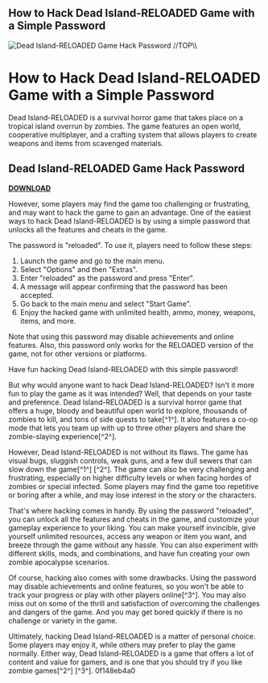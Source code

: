 ## How to Hack Dead Island-RELOADED Game with a Simple Password

 
![Dead Island-RELOADED Game Hack Password \/\/TOP\\\\](https://steamuserimages-a.akamaihd.net/ugc/1806481564252402263/39BE0590D3E87F66D53F38048BA281DACD41FEB8/?imw=5000&imh=5000&ima=fit&impolicy=Letterbox&imcolor=%23000000&letterbox=false)

 
# How to Hack Dead Island-RELOADED Game with a Simple Password
 
Dead Island-RELOADED is a survival horror game that takes place on a tropical island overrun by zombies. The game features an open world, cooperative multiplayer, and a crafting system that allows players to create weapons and items from scavenged materials.
 
## Dead Island-RELOADED Game Hack Password


[**DOWNLOAD**](https://www.google.com/url?q=https%3A%2F%2Furluss.com%2F2tKDrF&sa=D&sntz=1&usg=AOvVaw2wmC29W8h0HqFddRiJsWHe)

 
However, some players may find the game too challenging or frustrating, and may want to hack the game to gain an advantage. One of the easiest ways to hack Dead Island-RELOADED is by using a simple password that unlocks all the features and cheats in the game.
 
The password is "reloaded". To use it, players need to follow these steps:
 
1. Launch the game and go to the main menu.
2. Select "Options" and then "Extras".
3. Enter "reloaded" as the password and press "Enter".
4. A message will appear confirming that the password has been accepted.
5. Go back to the main menu and select "Start Game".
6. Enjoy the hacked game with unlimited health, ammo, money, weapons, items, and more.

Note that using this password may disable achievements and online features. Also, this password only works for the RELOADED version of the game, not for other versions or platforms.
 
Have fun hacking Dead Island-RELOADED with this simple password!
  
But why would anyone want to hack Dead Island-RELOADED? Isn't it more fun to play the game as it was intended? Well, that depends on your taste and preference. Dead Island-RELOADED is a survival horror game that offers a huge, bloody and beautiful open world to explore, thousands of zombies to kill, and tons of side quests to take[^1^]. It also features a co-op mode that lets you team up with up to three other players and share the zombie-slaying experience[^2^].
 
However, Dead Island-RELOADED is not without its flaws. The game has visual bugs, sluggish controls, weak guns, and a few dull sewers that can slow down the game[^1^] [^2^]. The game can also be very challenging and frustrating, especially on higher difficulty levels or when facing hordes of zombies or special infected. Some players may find the game too repetitive or boring after a while, and may lose interest in the story or the characters.
 
That's where hacking comes in handy. By using the password "reloaded", you can unlock all the features and cheats in the game, and customize your gameplay experience to your liking. You can make yourself invincible, give yourself unlimited resources, access any weapon or item you want, and breeze through the game without any hassle. You can also experiment with different skills, mods, and combinations, and have fun creating your own zombie apocalypse scenarios.
 
Of course, hacking also comes with some drawbacks. Using the password may disable achievements and online features, so you won't be able to track your progress or play with other players online[^3^]. You may also miss out on some of the thrill and satisfaction of overcoming the challenges and dangers of the game. And you may get bored quickly if there is no challenge or variety in the game.
 
Ultimately, hacking Dead Island-RELOADED is a matter of personal choice. Some players may enjoy it, while others may prefer to play the game normally. Either way, Dead Island-RELOADED is a game that offers a lot of content and value for gamers, and is one that you should try if you like zombie games[^2^] [^3^].
 0f148eb4a0
